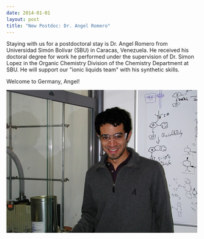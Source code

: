 ```yaml
---
date: 2014-01-01
layout: post
title: "New Postdoc: Dr. Angel Romero"
---
```


Staying with us for a postdoctoral stay is Dr. Angel Romero from Universidad Simón Bolívar (SBU) in Caracas, Venezuela. 
He received his doctoral degree for work he performed under the supervision of Dr. Simon Lopez in the Organic Chemistry Division of the Chemistry Department at SBU. 
He will support our "ionic liquids team" with his synthetic skills. 

Welcome to Germany, Angel!

![Angel](/assets/img/2017/Angel_klein.jpg)